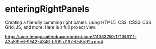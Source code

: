 # enteringRightPanels
Creating a friendly comming right panels, using HTML5, CSS, CSS3, CSS Grid, JS, and more. Here is a full project view: 

https://user-images.githubusercontent.com/74983759/171998111-43a519e6-9942-4346-bf09-d197e058b92a.mp4


